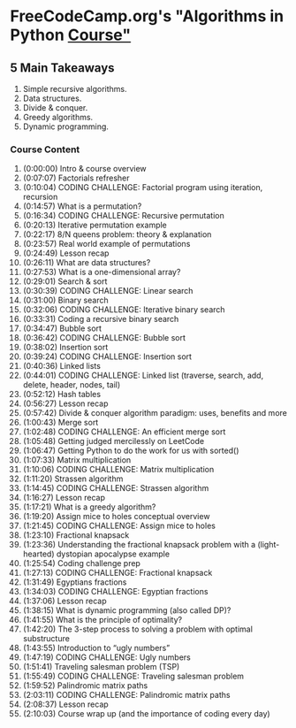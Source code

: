 # FreeCodeCamp.org's "Algorithms in Python [Course"](https://www.youtube.com/watch?v=fW_OS3LGB9Q "Algorithms in Python – Full Course for Beginners")
## 5 Main Takeaways 
1. Simple recursive algorithms.
2. Data structures.
3. Divide & conquer.
4. Greedy algorithms.
5. Dynamic programming.
### Course Content
1. (0:00:00) Intro & course overview 
2. (0:07:07) Factorials refresher
3. (0:10:04) CODING CHALLENGE: Factorial program using iteration, recursion
4. (0:14:57) What is a permutation?
5. (0:16:34) CODING CHALLENGE: Recursive permutation
6. (0:20:13) Iterative permutation example
7. (0:22:17) 8/N queens problem: theory & explanation
8. (0:23:57) Real world example of permutations
9. (0:24:49) Lesson recap
10. (0:26:11) What are data structures?
11. (0:27:53) What is a one-dimensional array?
12. (0:29:01) Search & sort
13. (0:30:39) CODING CHALLENGE: Linear search
14. (0:31:00) Binary search
15. (0:32:06) CODING CHALLENGE: Iterative binary search
16. (0:33:31) Coding a recursive binary search
17. (0:34:47) Bubble sort
18. (0:36:42) CODING CHALLENGE: Bubble sort
19. (0:38:02) Insertion sort
20. (0:39:24) CODING CHALLENGE: Insertion sort
21. (0:40:36) Linked lists
22. (0:44:01) CODING CHALLENGE: Linked list (traverse, search, add, delete, header, nodes, tail)
23. (0:52:12) Hash tables
24. (0:56:27) Lesson recap
25. (0:57:42) Divide & conquer algorithm paradigm: uses, benefits and more
26. (1:00:43) Merge sort
27. (1:02:48) CODING CHALLENGE: An efficient merge sort 
28. (1:05:48) Getting judged mercilessly on LeetCode
29. (1:06:47) Getting Python to do the work for us with sorted()
30. (1:07:33) Matrix multiplication
31. (1:10:06) CODING CHALLENGE: Matrix multiplication
32. (1:11:20) Strassen algorithm
33. (1:14:45) CODING CHALLENGE: Strassen algorithm
34. (1:16:27) Lesson recap
35. (1:17:21) What is a greedy algorithm?
36. (1:19:20) Assign mice to holes conceptual overview
37. (1:21:45) CODING CHALLENGE: Assign mice to holes
38. (1:23:10) Fractional knapsack
39. (1:23:36) Understanding the fractional knapsack problem with a (light-hearted) dystopian apocalypse example
40. (1:25:54) Coding challenge prep
41. (1:27:13) CODING CHALLENGE: Fractional knapsack
42. (1:31:49) Egyptians fractions
43. (1:34:03) CODING CHALLENGE: Egyptian fractions
44. (1:37:06) Lesson recap
45. (1:38:15) What is dynamic programming (also called DP)? 
46. (1:41:55) What is the principle of optimality?
47. (1:42:20) The 3-step process to solving a problem with optimal substructure
48. (1:43:55) Introduction to “ugly numbers”
49. (1:47:19) CODING CHALLENGE: Ugly numbers
50. (1:51:41) Traveling salesman problem (TSP)
51. (1:55:49) CODING CHALLENGE: Traveling salesman problem
52. (1:59:52) Palindromic matrix paths
53. (2:03:11) CODING CHALLENGE: Palindromic matrix paths
54. (2:08:37) Lesson recap
55. (2:10:03) Course wrap up (and the importance of coding every day)